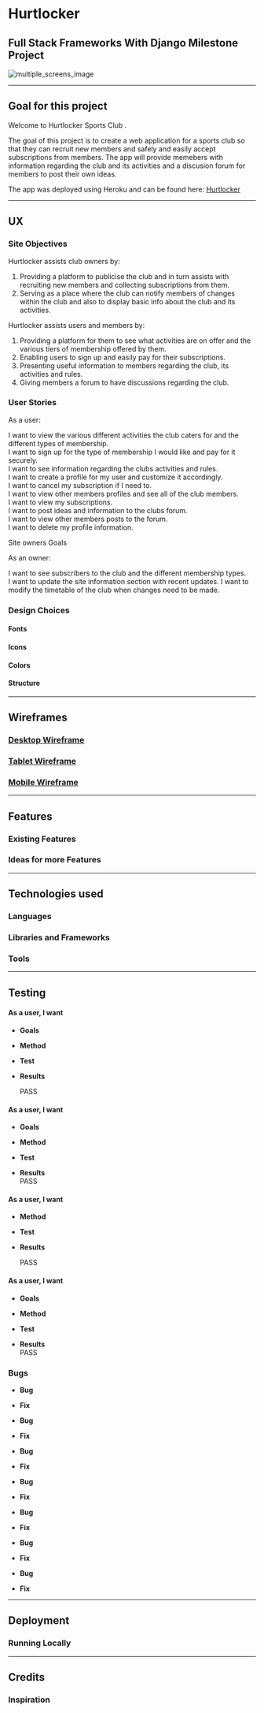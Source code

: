 # **Hurtlocker**

## Full Stack Frameworks With Django Milestone Project

![multiple_screens_image](assets/images/different-screen-sizes.png)

<hr>


## **Goal for this project** 

Welcome to Hurtlocker Sports Club .

The goal of this project is to create a web application for a sports club so that they can recruit new members and safely and easily accept subscriptions from members. The app will provide memebers with information regarding the club and its activities and a discusion forum for members to post their own ideas.

The app was deployed using Heroku and can be found here: [Hurtlocker](https://Hurtlocker.herokuapp.com)

<hr>


## **UX**

### **Site Objectives**

Hurtlocker assists club owners by:

1. Providing a platform to publicise the club and in turn assists with recruiting new members and collecting subscriptions from them.
2. Serving as a place where the club can notify members of changes within the club and also to display basic info about the club and its activities.


Hurtlocker assists users and members by:

1. Providing a platform for them to see what activities are on offer and the various tiers of membership offered by them.
2. Enabling users to sign up and easily pay for their subscriptions.
3. Presenting useful information to members regarding the club, its activities and rules.
4. Giving members a forum to have discussions regarding the club.

### **User Stories**

As a user:

I want to view the various different activities the club caters for and the different types of membership.  
I want to sign up for the type of membership I would like and pay for it securely.  
I want to see information regarding the clubs activities and rules.  
I want to create a profile for my user and customize it accordingly.  
I want to cancel my subscription if I need to.  
I want to view other members profiles and see all of the club members.  
I want to view my subscriptions.  
I want to post ideas and information to the clubs forum.  
I want to view other members posts to the forum.  
I want to delete my profile information.  


Site owners Goals

As an owner:

I want to see subscribers to the club and the different membership types.  
I want to update the site information section with recent updates.
I want to modify the timetable of the club when changes need to be made.


### **Design Choices**

#### **Fonts** 

#### **Icons**

#### **Colors**

#### **Structure**

<hr>


## **Wireframes**

### [Desktop Wireframe](wireframes/desktop.png)

### [Tablet Wireframe](wireframes/tablet.png)

### [Mobile Wireframe](wireframes/mobile.png)

<hr>


## **Features**
 
### **Existing Features**

### **Ideas for more Features**

<hr>


## **Technologies used**
 
### **Languages**

### **Libraries and Frameworks**

### **Tools**

<hr>


## **Testing**

#### As a user, I want 
* **Goals**    

* **Method**   

* **Test**    

* **Results**    

     PASS

#### As a user, I want 
* **Goals**    

* **Method**   

* **Test**  

* **Results**  
     PASS

#### As a user, I want

* **Method**   

* **Test**    

* **Results**   

     PASS

#### As a user, I want
* **Goals**    

* **Method** 

* **Test**    

* **Results**   
     PASS

### **Bugs**

* **Bug** 

* **Fix**  

* **Bug** 

* **Fix**  

* **Bug**

* **Fix** 

* **Bug**    

* **Fix**    

* **Bug**

* **Fix**  

* **Bug** 

* **Fix** 

* **Bug**   

* **Fix**

<hr>


## **Deployment**


### **Running Locally**

 <hr>


## **Credits**


### **Inspiration**

